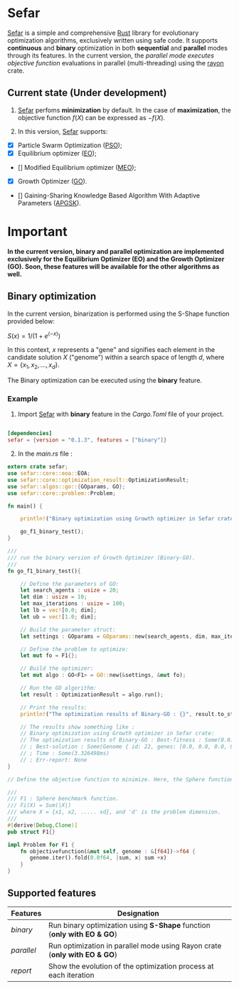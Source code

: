 # Sefar

[Sefar](https://github.com/SaadDAHMANI/sefar) is a simple and comprehensive [Rust](https://github.com/rust-lang/rust) library for evolutionary optimization algorithms, exclusively written using safe code. It supports **continuous** and **binary** optimization in both **sequential** and **parallel** modes through its features. In the current version, the *_parallel mode executes objective function_* evaluations in parallel (multi-threading) using the [rayon](https://github.com/rayon-rs/rayon) crate.

## Current state (Under development)

1. [Sefar](https://github.com/SaadDAHMANI/sefar) perfoms **minimization** by default. In the case of **maximization**, the objective function $f(X)$ can be expressed as $-f(X)$.

2. In this version, [Sefar](https://github.com/SaadDAHMANI/sefar) supports:

- [X] Particle Swarm Optimization ([PSO](https://doi.org/10.1109/ICNN.1995.488968));
- [X] Equilibrium optimizer ([EO](https://doi.org/10.1016/j.knosys.2019.105190));
- [] Modified Equilibrium optimizer ([MEO](https://doi.org/10.1016/j.asoc.2020.106542));
- [X] Growth Optimizer ([GO](https://doi.org/10.1016/j.knosys.2022.110206)).
- [] Gaining-Sharing Knowledge Based Algorithm With Adaptive Parameters ([APGSK](https://doi:10.1109/ACCESS.2021.3076091)).

# Important

**In the current version, binary and parallel optimization are implemented exclusively for the Equilibrium Optimizer (EO) and the Growth Optimizer (GO). Soon, these features will be available for the other algorithms as well.**

## Binary optimization

In the current version, binarization is performed using the S-Shape function provided below:

$S(x) = 1/(1 + e^{(-x)})$

In this context, *x* represents a "gene" and signifies each element in the candidate solution *X* ("genome") within a search space of length *d*, where $X= \{x_1, x_2, ..., x_d\}$.

The Binary optimization can be executed using the **binary** feature.

### Example
1. Import [Sefar](https://github.com/SaadDAHMANI/sefar) with **binary** feature in the *Cargo.Toml* file of your project.

```toml

[dependencies]
sefar = {version = "0.1.3", features = ["binary"]}
```

2. In the *main.rs* file :

```rust
extern crate sefar;
use sefar::core::eoa::EOA;
use sefar::core::optimization_result::OptimizationResult;
use sefar::algos::go::{GOparams, GO};
use sefar::core::problem::Problem;

fn main() {

    println!("Binary optimization using Growth optimizer in Sefar crate:");

    go_f1_binary_test();
}

///
/// run the binary version of Growth Optimizer (Binary-GO).
///
fn go_f1_binary_test(){

    // Define the parameters of GO:
    let search_agents : usize = 20;
    let dim : usize = 10;
    let max_iterations : usize = 100;
    let lb = vec![0.0; dim];
    let ub = vec![1.0; dim];

    // Build the parameter struct:
    let settings : GOparams = GOparams::new(search_agents, dim, max_iterations, &lb, &ub);

    // Define the problem to optimize:
    let mut fo = F1{};

    // Build the optimizer:
    let mut algo : GO<F1> = GO::new(&settings, &mut fo);

    // Run the GO algorithm:
    let result : OptimizationResult = algo.run();

    // Print the results:
    println!("The optimization results of Binary-GO : {}", result.to_string());

    // The results show something like :
    // Binary optimization using Growth optimizer in Sefar crate:
    // The optimization results of Binary-GO : Best-fitness : Some(0.0)
    // ; Best-solution : Some(Genome { id: 22, genes: [0.0, 0.0, 0.0, 0.0, 0.0, 0.0, 0.0, 0.0, 0.0, 0.0], fitness: Some(0.0) })
    // ; Time : Some(3.326498ms)
    // ; Err-report: None
}

// Define the objective function to minimize. Here, the Sphere function is implemented.

///
/// F1 : Sphere benchmark function.
/// Fi(X) = Sum(|X|)
/// where X = {x1, x2, ..... xd}, and 'd' is the problem dimension.
///
#[derive(Debug,Clone)]
pub struct F1{}

impl Problem for F1 {
    fn objectivefunction(&mut self, genome : &[f64])->f64 {
       genome.iter().fold(0.0f64, |sum, x| sum +x)
    }
}
```

## Supported features

Features        | Designation                                                           |
| ------------- | --------------------------------------------------------------------------- |
| *_binary_*    | Run binary optimization using **S-Shape** function (**only with EO & GO**)  |
| *_parallel_*  | Run optimization in parallel mode using Rayon crate (**only with EO & GO**) |
| *_report_*    | Show the evolution of the optimization process at each iteration            |
